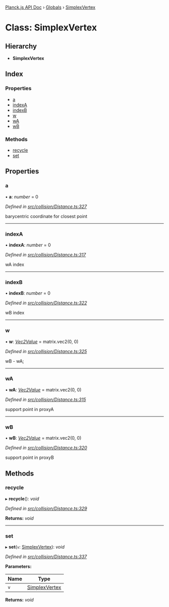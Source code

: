 [Planck.js API Doc](../README.md) › [Globals](../globals.md) › [SimplexVertex](simplexvertex.md)

# Class: SimplexVertex

## Hierarchy

* **SimplexVertex**

## Index

### Properties

* [a](simplexvertex.md#a)
* [indexA](simplexvertex.md#indexa)
* [indexB](simplexvertex.md#indexb)
* [w](simplexvertex.md#w)
* [wA](simplexvertex.md#wa)
* [wB](simplexvertex.md#wb)

### Methods

* [recycle](simplexvertex.md#recycle)
* [set](simplexvertex.md#set)

## Properties

###  a

• **a**: *number* = 0

*Defined in [src/collision/Distance.ts:327](https://github.com/shakiba/planck.js/blob/6ab76c7/src/collision/Distance.ts#L327)*

barycentric coordinate for closest point

___

###  indexA

• **indexA**: *number* = 0

*Defined in [src/collision/Distance.ts:317](https://github.com/shakiba/planck.js/blob/6ab76c7/src/collision/Distance.ts#L317)*

wA index

___

###  indexB

• **indexB**: *number* = 0

*Defined in [src/collision/Distance.ts:322](https://github.com/shakiba/planck.js/blob/6ab76c7/src/collision/Distance.ts#L322)*

wB index

___

###  w

• **w**: *[Vec2Value](../interfaces/vec2value.md)* = matrix.vec2(0, 0)

*Defined in [src/collision/Distance.ts:325](https://github.com/shakiba/planck.js/blob/6ab76c7/src/collision/Distance.ts#L325)*

wB - wA;

___

###  wA

• **wA**: *[Vec2Value](../interfaces/vec2value.md)* = matrix.vec2(0, 0)

*Defined in [src/collision/Distance.ts:315](https://github.com/shakiba/planck.js/blob/6ab76c7/src/collision/Distance.ts#L315)*

support point in proxyA

___

###  wB

• **wB**: *[Vec2Value](../interfaces/vec2value.md)* = matrix.vec2(0, 0)

*Defined in [src/collision/Distance.ts:320](https://github.com/shakiba/planck.js/blob/6ab76c7/src/collision/Distance.ts#L320)*

support point in proxyB

## Methods

###  recycle

▸ **recycle**(): *void*

*Defined in [src/collision/Distance.ts:329](https://github.com/shakiba/planck.js/blob/6ab76c7/src/collision/Distance.ts#L329)*

**Returns:** *void*

___

###  set

▸ **set**(`v`: [SimplexVertex](simplexvertex.md)): *void*

*Defined in [src/collision/Distance.ts:337](https://github.com/shakiba/planck.js/blob/6ab76c7/src/collision/Distance.ts#L337)*

**Parameters:**

Name | Type |
------ | ------ |
`v` | [SimplexVertex](simplexvertex.md) |

**Returns:** *void*
